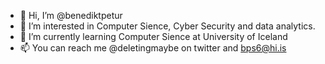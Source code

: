 - 👋 Hi, I’m @benediktpetur
- 👀 I’m interested in Computer Sience, Cyber Security and data analytics.
- 🌱 I’m currently learning Computer Sience at University of Iceland
- 📫 You can reach me @deletingmaybe on twitter and bps6@hi.is

<!---
benediktpetur/benediktpetur is a ✨ special ✨ repository because its `README.md` (this file) appears on your GitHub profile.
You can click the Preview link to take a look at your changes.
--->
